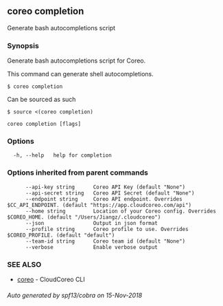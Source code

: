 ## coreo completion

Generate bash autocompletions script

### Synopsis


Generate bash autocompletions script for Coreo.

This command can generate shell autocompletions.

	$ coreo completion

Can be sourced as such

	$ source <(coreo completion)


```
coreo completion [flags]
```

### Options

```
  -h, --help   help for completion
```

### Options inherited from parent commands

```
      --api-key string      Coreo API Key (default "None")
      --api-secret string   Coreo API Secret (default "None")
      --endpoint string     Coreo API endpoint. Overrides $CC_API_ENDPOINT. (default "https://app.cloudcoreo.com/api")
      --home string         Location of your Coreo config. Overrides $COREO_HOME. (default "/Users/Jiangz/.cloudcoreo")
      --json                Output in json format
      --profile string      Coreo profile to use. Overrides $COREO_PROFILE. (default "default")
      --team-id string      Coreo team id (default "None")
      --verbose             Enable verbose output
```

### SEE ALSO

* [coreo](coreo.md)	 - CloudCoreo CLI

###### Auto generated by spf13/cobra on 15-Nov-2018
